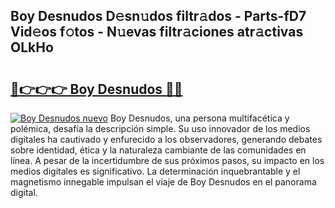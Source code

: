 ## Boy Desnudos D𝚎sn𝚞dos filtr𝚊dos - Parts-fD7 Vid𝚎os f𝚘tos - N𝚞evas filtr𝚊ciones atr𝚊ctivas OLkHo

# <h2><a href="http://mb3p4y.tromn.icu/?c=Boy+Desnudos">🔗👉👉👉 Boy Desnudos 🔗🔗</a></h2>

[![Boy Desnudos nuevo](https://i.imgur.com/pEAQMta.gif)](http://mb3p4y.tromn.icu/?c=Boy+Desnudos)
Boy Desnudos, una persona multifacética y polémica, desafía la descripción simple. Su uso innovador de los medios digitales ha cautivado y enfurecido a los observadores, generando debates sobre identidad, ética y la naturaleza cambiante de las comunidades en línea. A pesar de la incertidumbre de sus próximos pasos, su impacto en los medios digitales es significativo. La determinación inquebrantable y el magnetismo innegable impulsan el viaje de Boy Desnudos en el panorama digital.
